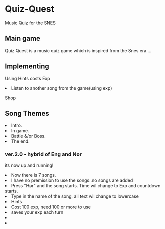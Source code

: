 <h1> Quiz-Quest </h1>
<p>Music Quiz for the SNES</p>

<h2> Main game </h2>
<p>Quiz Quest is a music quiz game which is inspired from the Snes era....</p>

<h2> Implementing </h2>
<p>Using Hints costs Exp</p>
<li>Listen to another song from the game(using exp)</li>
<p>Shop</p>

<h2>Song Themes</h2>
  <li>Intro.</li>
  <li>In game.</li>
  <li>Battle &/or Boss.</li>
  <li>The end.</li>


<h3>ver.2.0 - hybrid of Eng and Nor</h3>
<p>its now up and running!</p>
<li>Now there is 7 songs.
  <li>I have no premission to use the songs..no songs are added</li>
</li>
<li>Press "Hør" and the song starts. Time wil change to Exp and countdown starts.</li>
<li>Type in the name of the song, all text wil change to lowercase</li>
<li>Hints
  <li>Cost 100 exp, need 100 or more to use</li>
  <li>saves your exp each turn<li>
<li>
